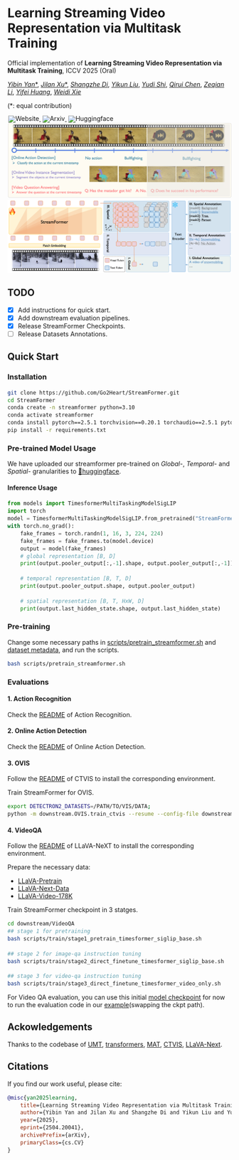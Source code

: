 # Learning Streaming Video Representation via Multitask Training
Official implementation of **Learning Streaming Video Representation via Multitask Training**, ICCV 2025 (Oral)

[*Yibin Yan**](https://go2heart.github.io/), 
[*Jilan Xu**](https://jazzcharles.github.io/), 
[*Shangzhe Di*](https://dszdsz.cn/), 
[*Yikun Liu*](https://code-kunkun.github.io/), 
[*Yudi Shi*](https://github.com/zhengrongz), 
[*Qirui Chen*](https://qirui-chen.github.io/), 
[*Zeqian Li*](https://lzq5.github.io/), 
[*Yifei Huang*](https://hyf015.github.io/), 
[*Weidi Xie*](https://weidixie.github.io/)

(*: equal contribution)

<div style="line-height: 1;">
  <a href="https://go2heart.github.io/streamformer/" target="_blank" style="margin: 2px;">
    <img alt="Website" src="https://img.shields.io/badge/Website🌐-StreamFormer-536af5?color=536af5&logoColor=white" style="display: inline-block; vertical-align: middle;"/>
  </a>
  <a href="https://arxiv.org/abs/2504.20041" target="_blank" style="margin: 2px;">
    <img alt="Arxiv" src="https://img.shields.io/badge/Arxiv📄-StreamFormer-red?logo=%23B31B1B" style="display: inline-block; vertical-align: middle;"/>
  </a>
  <a href="https://huggingface.co/StreamFormer/streamformer-timesformer" target="_blank" style="margin: 2px;">
    <img alt="Huggingface" src="https://img.shields.io/badge/Model🤗-StreamFormer-FFD21E?logo=%23B31B1B" style="display: inline-block; vertical-align: middle;"/>
  </a>
</div>

<div align="center">
   <img src="./images/teaser.png">
   <img src="./images/main.png">
</div>

## TODO
- [x] Add instructions for quick start.
- [x] Add downstream evaluation pipelines.
- [x] Release StreamFormer Checkpoints.
- [ ] Release Datasets Annotations.

## Quick Start
### Installation
```bash
git clone https://github.com/Go2Heart/StreamFormer.git
cd StreamFormer
conda create -n streamformer python=3.10
conda activate streamformer
conda install pytorch==2.5.1 torchvision==0.20.1 torchaudio==2.5.1 pytorch-cuda=12.4 -c pytorch -c nvidia
pip install -r requirements.txt
```

### Pre-trained Model Usage
We have uploaded our streamformer pre-trained on *Global*-, *Temporal*- and *Spatial*- granularities to [🤗huggingface](https://huggingface.co/StreamFormer/streamformer-timesformer).

#### Inference Usage

```python
from models import TimesformerMultiTaskingModelSigLIP
import torch
model = TimesformerMultiTaskingModelSigLIP.from_pretrained("StreamFormer/streamformer-timesformer").eval()
with torch.no_grad():
    fake_frames = torch.randn(1, 16, 3, 224, 224)
    fake_frames = fake_frames.to(model.device)
    output = model(fake_frames)
    # global representation [B, D]
    print(output.pooler_output[:,-1].shape, output.pooler_output[:,-1])
    
    # temporal representation [B, T, D]
    print(output.pooler_output.shape, output.pooler_output)
    
    # spatial representation [B, T, HxW, D]
    print(output.last_hidden_state.shape, output.last_hidden_state)
```

### Pre-training 
Change some necessary paths in [scripts/pretrain_streamformer.sh](scripts/pretrain_streamformer.sh) and [dataset metadata](scripts/dataset_metadata/all.yaml), and run the scripts.
```bash
bash scripts/pretrain_streamformer.sh 
```


### Evaluations
#### 1. Action Recognition

Check the [README](downstream/AR/README.md) of Action Recognition.

#### 2. Online Action Detection

Check the [README](downstream/OAD/README.md) of Online Action Detection.

#### 3. OVIS

Follow the [README](downstream/OVIS/README.md) of CTVIS to install the corresponding environment.

Train StreamFormer for OVIS.
```bash
export DETECTRON2_DATASETS=/PATH/TO/VIS/DATA;
python -m downstream.OVIS.train_ctvis --resume --config-file downstream/OVIS/configs/ytvis_2019/CTVIS_Streamformer.yaml --num-gpus 4
```

#### 4. VideoQA
Follow the [README](downstream/VideoQA/README.md) of LLaVA-NeXT to install the corresponding environment.

Prepare the necessary data:
 - [LLaVA-Pretrain](https://huggingface.co/datasets/liuhaotian/LLaVA-Pretrain)
 - [LLaVA-Next-Data](https://huggingface.co/datasets/lmms-lab/LLaVA-NeXT-Data)
 - [LLaVA-Video-178K](https://huggingface.co/datasets/lmms-lab/LLaVA-Video-178K)

Train StreamFormer checkpoint in 3 statges.
```bash
cd downstream/VideoQA
## stage 1 for pretraining
bash scripts/train/stage1_pretrain_timesformer_siglip_base.sh

## stage 2 for image-qa instruction tuning
bash scripts/train/stage2_direct_finetune_timesformer_siglip_base.sh 

## stage 3 for video-qa instruction tuning
bash scripts/train/stage3_direct_finetune_timesformer_video_only.sh 
```

For Video QA evaluation, you can use this initial [model checkpoint](https://huggingface.co/StreamFormer/streamformer-llava-vicuna-7b-v1.5/tree/main) for now to run the evaluation code in our [example](downstream/VideoQA/eval_video.sh)(swapping the ckpt path).

## Ackowledgements
Thanks to the codebase of [UMT](https://github.com/OpenGVLab/unmasked_teacher/tree/main), [transformers](https://github.com/huggingface/transformers/tree/main), [MAT](https://github.com/Echo0125/MAT-Memory-and-Anticipation-Transformer), [CTVIS](https://github.com/KainingYing/CTVIS), [LLaVA-Next](https://github.com/LLaVA-VL/LLaVA-NeXT/tree/main?tab=readme-ov-file).

## Citations
If you find our work useful, please cite:
```bibtex
@misc{yan2025learning,
    title={Learning Streaming Video Representation via Multitask Training},
    author={Yibin Yan and Jilan Xu and Shangzhe Di and Yikun Liu and Yudi Shi and Qirui Chen and Zeqian Li and Yifei Huang and Weidi Xie},
    year={2025},
    eprint={2504.20041},
    archivePrefix={arXiv},
    primaryClass={cs.CV}
}
```
